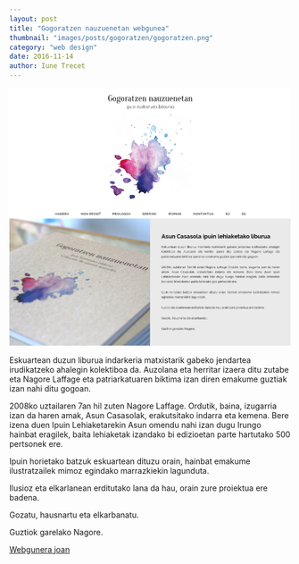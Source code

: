 ```yaml
---
layout: post
title: "Gogoratzen nauzuenetan webgunea"
thumbnail: "images/posts/gogoratzen/gogoratzen.png"
category: "web design"
date: 2016-11-14
author: Iune Trecet
---
```


<img src="/images/posts/gogoratzen/gogoratzen.jpg" alt="Gogoratzen nauzuenetan">

Eskuartean duzun liburua indarkeria matxistarik gabeko jendartea irudikatzeko ahalegin kolektiboa da. Auzolana eta herritar izaera ditu zutabe eta Nagore Laffage eta patriarkatuaren biktima izan diren emakume guztiak izan nahi ditu gogoan.

2008ko uztailaren 7an hil zuten Nagore Laffage. Ordutik, baina, izugarria izan da haren amak, Asun Casasolak, erakutsitako indarra eta kemena. Bere izena duen Ipuin Lehiaketarekin Asun omendu nahi izan dugu Irungo hainbat eragilek, baita lehiaketak izandako bi edizioetan parte hartutako 500 pertsonek ere.

Ipuin horietako batzuk eskuartean dituzu orain, hainbat emakume ilustratzailek mimoz egindako marrazkiekin lagunduta.

Ilusioz eta elkarlanean erditutako lana da hau, orain zure proiektua ere badena.

Gozatu, hausnartu eta elkarbanatu.

Guztiok garelako Nagore.

<a class="goProject {{ page.category }}" href="https://gogoratzennauzenetan.eus">Webgunera joan</a>

